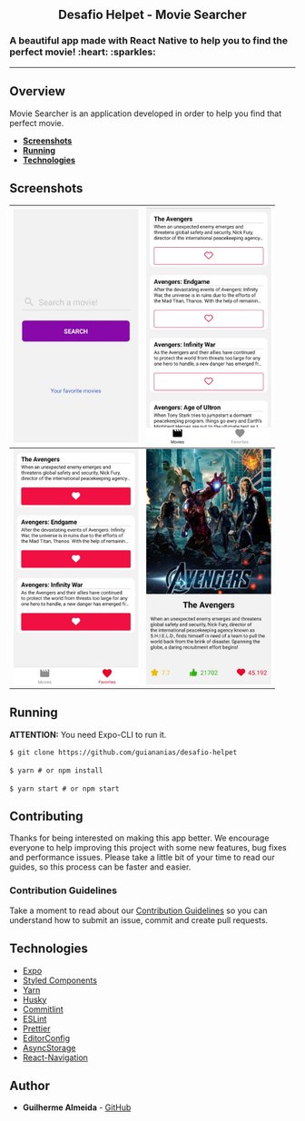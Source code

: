 <h2 align="center">Desafio Helpet - Movie Searcher</h2>

<h3>A beautiful app made with React Native to help you to find the perfect movie! :heart: :sparkles:</h3>

---

## Overview

Movie Searcher is an application developed in order to help you find that perfect movie.

- **[Screenshots](##Screenshots)**
- **[Running](##Running)**
- **[Technologies](##Technologies)**

## Screenshots

<div align="center">

| <img src="./docs/assets/screenshot1.jpeg" width="220"> | <img src="./docs/assets/screenshot2.jpeg" width="220">  |
| :---: | :---: |
| <img src="./docs/assets/screenshot3.jpeg" width="220"> | <img src="./docs/assets/screenshot4.jpeg" width="220">  |

</div>

## Running

**ATTENTION:** You need Expo-CLI to run it.

```shell
$ git clone https://github.com/guiananias/desafio-helpet

$ yarn # or npm install

$ yarn start # or npm start
```

## Contributing

Thanks for being interested on making this app better. We encourage everyone to help improving this project with some new features, bug fixes and performance issues. Please take a little bit of your time to read our guides, so this process can be faster and easier.

### Contribution Guidelines

Take a moment to read about our [Contribution Guidelines](./docs/CONTRIBUTING.md) so you can understand how to submit an issue, commit and create pull requests.

## Technologies

- [Expo](https://expo.io/)
- [Styled Components](https://styled-components.com)
- [Yarn](https://classic.yarnpkg.com/)
- [Husky](https://github.com/typicode/husky)
- [Commitlint](https://github.com/conventional-changelog/commitlint)
- [ESLint](https://eslint.org/)
- [Prettier](https://prettier.io/)
- [EditorConfig](https://editorconfig.org/)
- [AsyncStorage](https://github.com/react-native-community/async-storage)
- [React-Navigation](https://reactnavigation.org/)

## Author

- **Guilherme Almeida** - [GitHub](https://github.com/guiananias)
